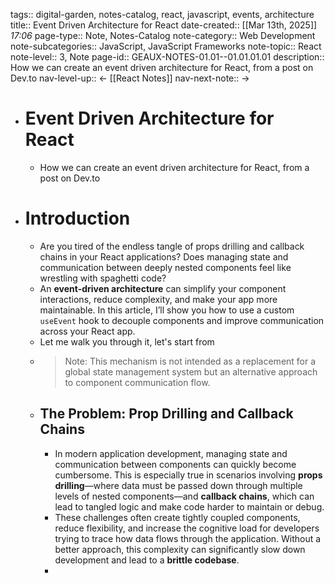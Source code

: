tags:: digital-garden, notes-catalog, react, javascript, events, architecture
title:: Event Driven Architecture for React
date-created::   [[Mar 13th, 2025]] *17:06* 
page-type:: Note, Notes-Catalog
note-category:: Web Development
note-subcategories:: JavaScript, JavaScript Frameworks
note-topic:: React
note-level:: 3, Note 
page-id:: GEAUX-NOTES-01.01--01.01.01.01
description:: How we can create an event driven architecture for React, from a post on Dev.to
nav-level-up:: <- [[React Notes]] 
nav-next-note:: ->

- # Event Driven Architecture for React
	- How we can create an event driven architecture for React, from a post on Dev.to
- # Introduction
	- Are you tired of the endless tangle of props drilling and callback chains in your React applications? Does managing state and communication between deeply nested components feel like wrestling with spaghetti code?
	- An **event-driven architecture** can simplify your component interactions, reduce complexity, and make your app more maintainable. In this article, I’ll show you how to use a custom `useEvent` hook to decouple components and improve communication across your React app.
	- Let me walk you through it, let's start from
	- > Note: This mechanism is not intended as a replacement for a global state management system but an alternative approach to component communication flow.
	- ## The Problem: Prop Drilling and Callback Chains
		- In modern application development, managing state and communication between components can quickly become cumbersome. This is especially true in scenarios involving **props drilling**—where data must be passed down through multiple levels of nested components—and **callback chains**, which can lead to tangled logic and make code harder to maintain or debug.
		- These challenges often create tightly coupled components, reduce flexibility, and increase the cognitive load for developers trying to trace how data flows through the application. Without a better approach, this complexity can significantly slow down development and lead to a **brittle codebase**.
		-